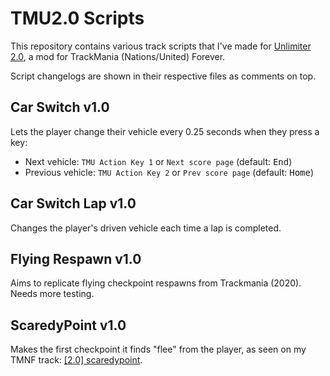 # TMU2.0 Scripts
This repository contains various track scripts that I've made for [Unlimiter 2.0](https://unlimiter.net/), a mod for TrackMania (Nations/United) Forever.

Script changelogs are shown in their respective files as comments on top.

## Car Switch v1.0
Lets the player change their vehicle every 0.25 seconds when they press a key:
- Next vehicle: `TMU Action Key 1` or `Next score page` (default: <kbd>End</kbd>)
- Previous vehicle: `TMU Action Key 2` or `Prev score page` (default: <kbd>Home</kbd>)

## Car Switch Lap v1.0
Changes the player's driven vehicle each time a lap is completed.

## Flying Respawn v1.0
Aims to replicate flying checkpoint respawns from Trackmania (2020). Needs more testing.

## ScaredyPoint v1.0
Makes the first checkpoint it finds "flee" from the player, as seen on my TMNF track: [[2.0] scaredypoint](https://tmnf.exchange/trackshow/11836842).